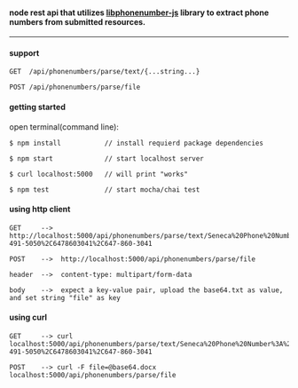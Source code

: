 #### node rest api that utilizes [libphonenumber-js](https://github.com/catamphetamine/libphonenumber-js) library to extract phone numbers from submitted resources.

---

#### support

```
GET  /api/phonenumbers/parse/text/{...string...}

POST /api/phonenumbers/parse/file
```

#### getting started

open terminal(command line):

```
$ npm install           // install requierd package dependencies

$ npm start             // start localhost server

$ curl localhost:5000   // will print "works"

$ npm test              // start mocha/chai test
```

#### using http client

```
GET     -->  http://localhost:5000/api/phonenumbers/parse/text/Seneca%20Phone%20Number%3A%20416-491-5050%2C6478603041%2C647-860-3041

POST    -->  http://localhost:5000/api/phonenumbers/parse/file

header  -->  content-type: multipart/form-data

body    -->  expect a key-value pair, upload the base64.txt as value, and set string "file" as key

```

#### using curl
```
GET     --> curl localhost:5000/api/phonenumbers/parse/text/Seneca%20Phone%20Number%3A%20416-491-5050%2C6478603041%2C647-860-3041 

POST    --> curl -F file=@base64.docx localhost:5000/api/phonenumbers/parse/file
```
